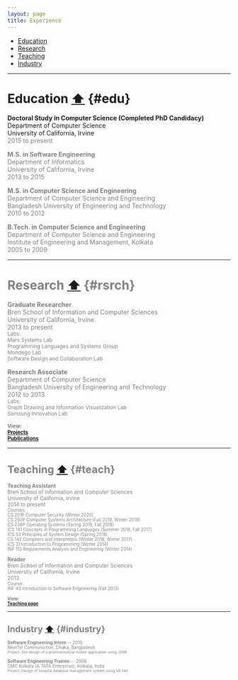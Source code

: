 ```yaml
---
layout: page
title: Experience
---
```


- [Education](#edu)
- [Research](#rsrch) 
- [Teaching](#teach)
- [Industry](#industry)

_____________

# Education <a href="#top">⬆</a> {#edu}

**Doctoral Study in Computer Science (Completed PhD Candidacy)** 
<br>Department of Computer Science
<br>University of California, Irvine 
<br> <font color="gray">2015 to present

**M.S. in Software Engineering** 
<br>Department of Informatics
<br>University of California, Irvine 
<br> <font color="gray">2013 to 2015

**M.S. in Computer Science and Engineering** 
<br>Department of Computer Science and Engineering
<br>Bangladesh University of Engineering and Technology
<br> <font color="gray">2010 to 2012

**B.Tech. in Computer Science and Engineering** 
<br>Department of Computer Science and Engineering
<br>Institute of Engineering and Management, Kolkata
<br> <font color="gray">2005 to 2009


_____________


# Research <a href="#top">⬆</a> {#rsrch}

**Graduate Researcher** 
<br>Bren School of Information and
Computer Sciences<br>University of California, Irvine 
<br> <font color="gray">2013 to present
<br> <small>Labs: 
<br>Mars Systems Lab 
<br>Programming Languages and Systems Group 
<br>Mondego Lab
<br>Software Design and Collaboration Lab</small>

**Research Associate**
<br>Department of Computer Science
<br>Bangladesh University of Engineering and Technology
<br> <font color="gray">2012 to 2013
<br> <small>Labs: 
<br>Graph Drawing and Information Visualization Lab 
<br>Samsung Innovation Lab</small>

<small>**View:**<br>
[**Projects**](../Projects/index.html)
<br>[**Publications**](../Publications/index.html)

_____________

# Teaching <a href="#top">⬆</a> {#teach}

**Teaching Assistant**
<br>Bren School of Information and Computer Sciences
<br>University of California, Irvine
<br> <font color="gray">2014 to present
<br> <small>Courses:</small> 
<br> <small>CS 201P Computer Security (Winter 2020)</small>
<br> <small>CS 250P Computer Systems Architecture (Fall 2019, Winter 2019)</small>
<br> <small>CS 238P Operating Systems (Spring 2019, Fall 2018) </small>
<br> <small>ICS 141 Concepts in Programming Languages (Summer 2018, Fall 2017)</small> 
<br> <small>ICS 53 Principles of System Design (Spring 2018)</small> 
<br> <small>CS 142 Compilers and Interpreters (Winter 2018, Winter 2017)</small> 
<br> <small>ICS 31 Introduction to Programming (Winter 2014)</small> 
<br> <small>INF 113 Requirements Analysis and Engineering (Winter 2014)</small>

**Reader**
<br>Bren School of Information and Computer Sciences<br> University of California, Irvine
<br> <font color="gray">2013
<br> <small>Course:</small> 
<br> <small>INF 43 Introduction to Software Engineering (Fall 2013)</small> 

<small>**View:**<br>
[**Teaching page**](../Teaching/index.html)

_____________

# Industry <a href="#top">⬆</a> {#industry}

 **Software Engineering Intern** -- 2010<br>NextTel Communiction, Dhaka, Bangladesh
<br> <small>Project: GUI design of a pharmaceutical mobile application using J2ME</small>
											
 **Software Engineering Trainee** -- 2008<br>CMC Kolkata (A TATA Enterprise), Kolkata, India
<br><small> Project: Design of hospital database management system using VB.Net</small>
